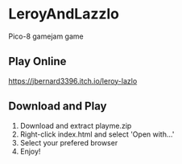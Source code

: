 # LeroyAndLazzlo
Pico-8 gamejam game

## Play Online 
https://jbernard3396.itch.io/leroy-lazlo

## Download and Play
1. Download and extract playme.zip
2. Right-click index.html and select 'Open with...'
3. Select your prefered browser
4. Enjoy!
